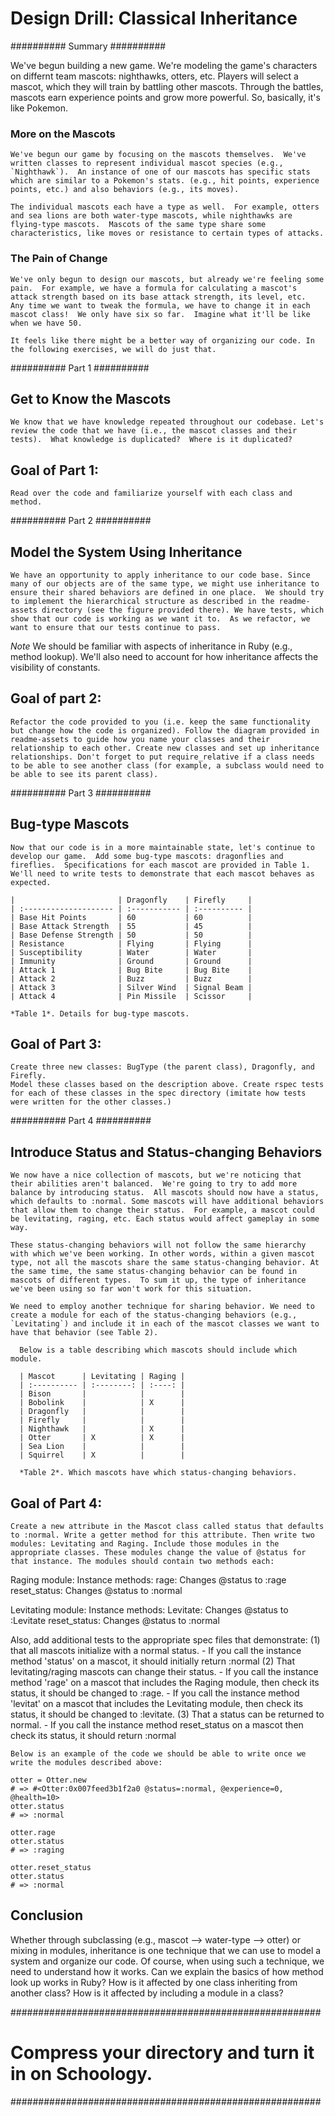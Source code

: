 # Design Drill: Classical Inheritance 

##########
Summary 
##########

  We've begun building a new game.  We're modeling the game's characters on differnt team mascots:  nighthawks, otters, etc.  Players will select a mascot, which they will train by battling other mascots.  Through the battles, mascots earn experience points and grow more powerful.  So, basically, it's like Pokemon.

  ### More on the Mascots
    We've begun our game by focusing on the mascots themselves.  We've written classes to represent individual mascot species (e.g., `Nighthawk`).  An instance of one of our mascots has specific stats which are similar to a Pokemon's stats. (e.g., hit points, experience points, etc.) and also behaviors (e.g., its moves). 

    The individual mascots each have a type as well.  For example, otters and sea lions are both water-type mascots, while nighthawks are flying-type mascots.  Mascots of the same type share some characteristics, like moves or resistance to certain types of attacks.


  ### The Pain of Change
    We've only begun to design our mascots, but already we're feeling some pain.  For example, we have a formula for calculating a mascot's attack strength based on its base attack strength, its level, etc.  Any time we want to tweak the formula, we have to change it in each mascot class!  We only have six so far.  Imagine what it'll be like when we have 50.

    It feels like there might be a better way of organizing our code. In the following exercises, we will do just that.


##########
Part 1
##########

  ## Get to Know the Mascots
    We know that we have knowledge repeated throughout our codebase. Let's review the code that we have (i.e., the mascot classes and their tests).  What knowledge is duplicated?  Where is it duplicated?

  ## Goal of Part 1: 
    Read over the code and familiarize yourself with each class and method.


##########
Part 2
##########

  ## Model the System Using Inheritance
    We have an opportunity to apply inheritance to our code base. Since many of our objects are of the same type, we might use inheritance to ensure their shared behaviors are defined in one place.  We should try to implement the hierarchical structure as described in the readme-assets directory (see the figure provided there). We have tests, which show that our code is working as we want it to.  As we refactor, we want to ensure that our tests continue to pass.

  *Note* 
    We should be familiar with aspects of inheritance in Ruby (e.g., method lookup).  We'll also need to account for how inheritance affects the visibility of constants.

  ## Goal of part 2: 
    Refactor the code provided to you (i.e. keep the same functionality but change how the code is organized). Follow the diagram provided in readme-assets to guide how you name your classes and their relationship to each other. Create new classes and set up inheritance relationships. Don't forget to put require_relative if a class needs to be able to see another class (for example, a subclass would need to be able to see its parent class).


##########
Part 3
##########

  ## Bug-type Mascots
    Now that our code is in a more maintainable state, let's continue to develop our game.  Add some bug-type mascots: dragonflies and fireflies.  Specifications for each mascot are provided in Table 1. We'll need to write tests to demonstrate that each mascot behaves as expected.

    |                       | Dragonfly    | Firefly     |
    | :-------------------- | :----------- | :---------- |
    | Base Hit Points       | 60           | 60          |
    | Base Attack Strength  | 55           | 45          |
    | Base Defense Strength | 50           | 50          |
    | Resistance            | Flying       | Flying      |
    | Susceptibility        | Water        | Water       |
    | Immunity              | Ground       | Ground      |
    | Attack 1              | Bug Bite     | Bug Bite    |
    | Attack 2              | Buzz         | Buzz        |
    | Attack 3              | Silver Wind  | Signal Beam |
    | Attack 4              | Pin Missile  | Scissor     |

    *Table 1*. Details for bug-type mascots.

  ## Goal of Part 3:
    Create three new classes: BugType (the parent class), Dragonfly, and Firefly.
    Model these classes based on the description above. Create rspec tests for each of these classes in the spec directory (imitate how tests were written for the other classes.)


##########
Part 4
##########

  ## Introduce Status and Status-changing Behaviors
    We now have a nice collection of mascots, but we're noticing that their abilities aren't balanced.  We're going to try to add more balance by introducing status.  All mascots should now have a status, which defaults to :normal. Some mascots will have additional behaviors that allow them to change their status.  For example, a mascot could be levitating, raging, etc. Each status would affect gameplay in some way.

    These status-changing behaviors will not follow the same hierarchy with which we've been working. In other words, within a given mascot type, not all the mascots share the same status-changing behavior. At the same time, the same status-changing behavior can be found in mascots of different types.  To sum it up, the type of inheritance we've been using so far won't work for this situation.

    We need to employ another technique for sharing behavior. We need to create a module for each of the status-changing behaviors (e.g., `Levitating`) and include it in each of the mascot classes we want to have that behavior (see Table 2).  

      Below is a table describing which mascots should include which module.

      | Mascot      | Levitating | Raging |
      | :---------- | :--------: | :----: |
      | Bison       |            |        |
      | Bobolink    |            | X      |
      | Dragonfly   |            |        |
      | Firefly     |            |        |
      | Nighthawk   |            | X      |
      | Otter       | X          | X      |
      | Sea Lion    |            |        |
      | Squirrel    | X          |        |

      *Table 2*. Which mascots have which status-changing behaviors.

  ## Goal of Part 4: 
    Create a new attribute in the Mascot class called status that defaults to :normal. Write a getter method for this attribute. Then write two modules: Levitating and Raging. Include those modules in the appropriate classes. These modules change the value of @status for that instance. The modules should contain two methods each:

  Raging module:
    Instance methods:
      rage: Changes @status to :rage
      reset_status: Changes @status to :normal

  Levitating module:
    Instance methods:
      Levitate: Changes @status to :Levitate
      reset_status: Changes @status to :normal

  Also, add additional tests to the appropriate spec files that demonstrate:
    (1) that all mascots initialize with a normal status.
        - If you call the instance method 'status' on a mascot, it should 
          initially return :normal
    (2) That levitating/raging mascots can change their status.
        - If you call the instance method 'rage' on a mascot that includes the 
          Raging module, then check its status, it should be changed to :rage.
        - If you call the instance method 'levitat' on a mascot that includes 
          the Levitating module, then check its status, it should be changed to :levitate.
    (3) That a status can be returned to normal.
        - If you call the instance method reset_status on a mascot then check
          its status, it should return :normal

    Below is an example of the code we should be able to write once we write the modules described above:

    otter = Otter.new
    # => #<Otter:0x007feed3b1f2a0 @status=:normal, @experience=0, @health=10>
    otter.status
    # => :normal

    otter.rage
    otter.status
    # => :raging

    otter.reset_status
    otter.status
    # => :normal



## Conclusion
Whether through subclassing (e.g., mascot --> water-type --> otter) or mixing in modules, inheritance is one technique that we can use to model a system and organize our code.  Of course, when using such a technique, we need to understand how it works.  Can we explain the basics of how method look up works in Ruby?  How is it affected by one class inheriting from another class?  How is it affected by including a module in a class?

########################################################
# Compress your directory and turn it in on Schoology. #
########################################################




